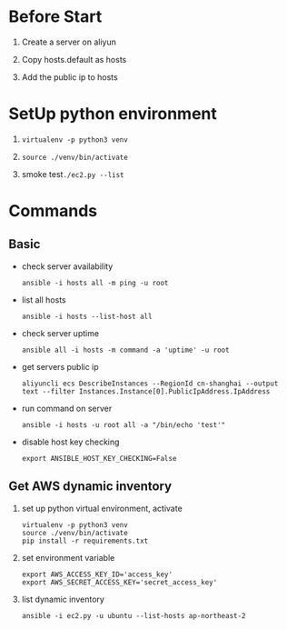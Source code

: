 # Before Start

1. Create a server on aliyun

2. Copy hosts.default as hosts

3. Add the public ip to hosts

# SetUp python environment

1. `virtualenv -p python3 venv`

2. `source ./venv/bin/activate`

3. smoke test`./ec2.py --list`

# Commands

## Basic

- check server availability

    `ansible -i hosts all -m ping -u root`

- list all hosts

    `ansible -i hosts --list-host all`

- check server uptime

    `ansible all -i hosts -m command -a 'uptime' -u root`

- get servers public ip

    `aliyuncli ecs DescribeInstances --RegionId cn-shanghai --output text --filter Instances.Instance[0].PublicIpAddress.IpAddress`

- run command on server

    `ansible -i hosts -u root all -a "/bin/echo 'test'"`

- disable host key checking

    `export ANSIBLE_HOST_KEY_CHECKING=False`


## Get AWS dynamic inventory

1. set up python virtual environment, activate

    ```
    virtualenv -p python3 venv
    source ./venv/bin/activate
    pip install -r requirements.txt
    ```

2. set environment variable

    ```
    export AWS_ACCESS_KEY_ID='access_key'
    export AWS_SECRET_ACCESS_KEY='secret_access_key'
    ```

3. list dynamic inventory

    `ansible -i ec2.py -u ubuntu --list-hosts ap-northeast-2`